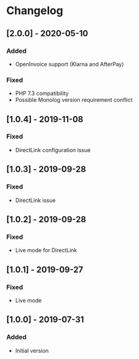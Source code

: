 # Changelog

## [2.0.0] - 2020-05-10
### Added
- OpenInvoice support (Klarna and AfterPay)

### Fixed
- PHP 7.3 compatibility
- Possible Monolog version requirement conflict

## [1.0.4] - 2019-11-08
### Fixed
- DirectLink configuration issue

## [1.0.3] - 2019-09-28
### Fixed
- DirectLink issue

## [1.0.2] - 2019-09-28
### Fixed
- Live mode for DirectLink

## [1.0.1] - 2019-09-27
### Fixed
- Live mode

## [1.0.0] - 2019-07-31
### Added
- Initial version
